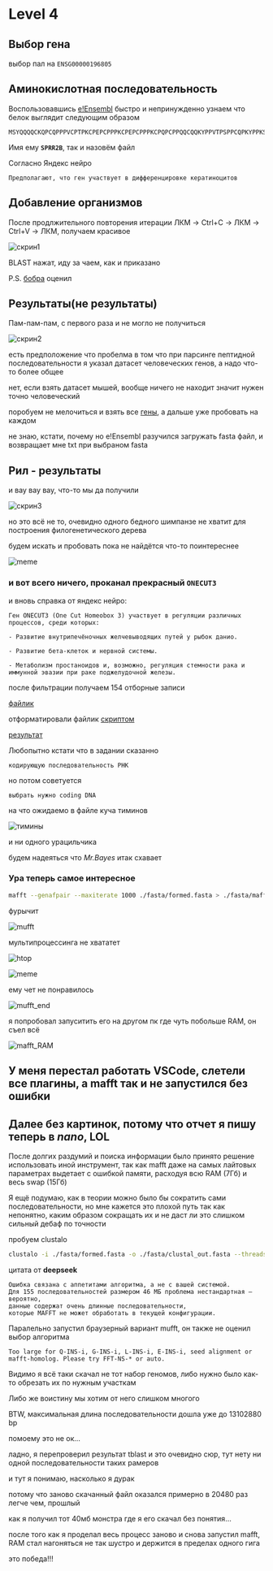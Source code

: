 # Level 4
## Выбор гена
выбор пал на ```ENSG00000196805``` 
## Аминокислотная последовательность
Воспользовавшись [e!Ensembl](http://www.ensembl.org/biomart/martview) быстро и непринужденно узнаем что белок выглядит следующим образом
```
MSYQQQQCKQPCQPPPVCPTPKCPEPCPPPKCPEPCPPPKCPQPCPPQQCQQKYPPVTPSPPCQPKYPPKSK*
```
Имя ему **```SPRR2B```**, так и назовём файл

Cогласно Яндекс нейро
```
Предполагают, что ген участвует в дифференцировке кератиноцитов
```
## Добавление организмов
После продлжительного повторения итерации ЛКМ -> Ctrl+C -> ЛКМ -> Ctrl+V -> ЛКМ, получаем красивое

![скрин1](./resourses/organisms.png)

BLAST нажат, иду за чаем, как и приказано


P.S. [бобра](https://youtu.be/OHHpYXQyQO4?si=2woGUnuGSOyQrcOh) оценил


## Результаты(не результаты)

Пам-пам-пам, с первого раза и не могло не получиться

![скрин2](./resourses/error.png)

есть предположение что пробелма в том что при парсинге пептидной последовательности я указал датасет человеческих генов, а надо что-то более общее

нет, если взять датасет мышей, вообще ничего не находит
значит нужен точно человеческий

поробуем не мелочиться и взять все [гены](./fasta/peptides.fasta), а дальше уже пробовать на каждом

не знаю, кстати, почему но e!Ensembl разучился загружать fasta файл, и возвращает мне txt при выбраном fasta


## Рил - результаты
и вау вау вау, что-то мы да получили

![скрин3](./resourses/result.png)

но это всё не то, очевидно одного бедного шимпанзе не хватит для построения филогенетического дерева

будем искать и пробовать пока не найдётся что-то поинтереснее

![meme](./resourses/meme.jpg)

### и вот всего ничего, проканал прекрасный **```ONECUT3```**

и вновь справка от яндекс нейро:

```
Ген ONECUT3 (One Cut Homeobox 3) участвует в регуляции различных процессов, среди которых:

- Развитие внутрипечёночных желчевыводящих путей у рыбок данио.

- Развитие бета-клеток и нервной системы.

- Метаболизм простаноидов и, возможно, регуляция стемности рака и иммунной эвазии при раке поджелудочной железы.
```

после фильтрации получаем 154 отборные записи

[файлик](./fasta/result.fasta)

отформатировали файлик [скриптом](./formate.py)

[результат](./fasta/formed.fasta)

Любопытно кстати что в задании сказанно
```
кодирующую последовательность РНК
```

но потом советуется
```
выбрать нужно coding DNA
```
на что ожидаемо в файле куча тиминов 

![тимины](./resourses/T.png)

и ни одного урацильчика

будем надеяться что *Mr.Bayes* итак схавает


### Ура теперь самое интересное

```bash
mafft --genafpair --maxiterate 1000 ./fasta/formed.fasta > ./fasta/maffted.fasta
```

фурычит

![mufft](./resourses/mufft1.png)

мультипроцессинга не хвататет

![htop](./resourses/htop.png)


![meme](./resourses/meme.jpg)

ему чет не понравилось

![mufft_end](./resourses/mufft_result.png)

я попробовал запуситить его на другом пк где чуть побольше RAM, он съел всё

![mafft_RAM](./resourses/mafft_RAM.png)

## У меня перестал работать VSCode, слетели все плагины, а mafft так и не запустился без ошибки

## Далее без картинок, потому что отчет я пишу теперь в *nano*, LOL

После долгих раздумий и поиска информации было принято решение использовать иной инструмент, так как mafft даже на самых лайтовых параметрах выдетает с ошибкой памяти, расходуя всю RAM (7Гб) и весь swap (15Гб)

Я ещё подумаю, как в теории можно было бы сократить сами последовательности, но мне кажется это плохой путь так как непонятно, каким образом сокращать их и не даст ли это слишком сильный дебаф по точности

пробуем clustalo
```bash
clustalo -i ./fasta/formed.fasta -o ./fasta/clustal_out.fasta --threads=2
```

цитата от **deepseek**
```
Ошибка связана с аппетитами алгоритма, а не с вашей системой. 
Для 155 последовательностей размером 46 МБ проблема нестандартная — вероятно, 
данные содержат очень длинные последовательности, 
которые MAFFT не может обработать в текущей конфигурации.
```

Паралельно запустил браузерный вариант mufft, он также не оценил выбор алгоритма

```
Too large for Q-INS-i, G-INS-i, L-INS-i, E-INS-i, seed alignment or mafft-homolog. Please try FFT-NS-* or auto.
```

Видимо я всё таки скачал не тот набор геномов, либо нужно было как-то обрезать их по нужным участкам

Либо же воистину мы хотим от него слишком многого

BTW, максимальная длина последовательности дошла уже до 13102880 bp

помоему это не ок...

ладно, я перепроверил результат tblast
и это очевидно сюр, тут нету ни одной последовательности таких рамеров

и тут я понимаю, насколько я дурак

потому что заново скачанный файл оказался примерно в 20480 раз легче чем, прошлый

как я получил тот 40мб монстра
где я его скачал
без понятия...

после того как я проделал весь процесс заново и снова запустил mafft, RAM стал нагоняться не так шустро и держится в пределах одного гига

это победа!!!
